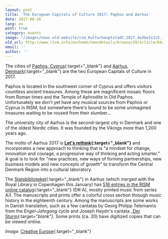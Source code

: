 ```yaml
---
layout: post
title: 'The European Capitals of Culture 2017: Paphos and Aarhus'
date: 2017-06-26
lang: en
post: true
category: events
image: "/images/news-old-website/csm_Kulturhauptstadt_2017_4a3be311c5.jpg"
old_url: http://www.rism.info/en/home/newsdetails/browse/29/article/64/the-european-capitals-of-culture-2017-paphos-and-aarhus.html
email: ''
author: ''
---
```


The cities of [Paphos, Cyprus](http://www.pafos2017.eu/?lang=en){:target="_blank"} and [Aarhus, Denmark](http://www.aarhus2017.dk/en/){:target="_blank"} are the two European Capitals of Culture in 2017.

Paphos is located in the southwest corner of Cyprus and offers visitors countless ancient treasures. Among these are magnificent mosaic floors from Roman times and the Temple of Aphrodite in Old Paphos. Unfortunately we don't yet have any musical sources from Paphos or Cyprus in RISM, but somewhere there's bound to be some unimagined treasures waiting to be roused from their slumber…

The university city of Aarhus is the second-largest city in Denmark and one of the oldest Nordic cities. It was founded by the Vikings more than 1,200 years ago.

The motto of Aarhus 2017 is **[Let's rethink](http://www.aarhus2017.dk/en/about-us/what-is-aarhus-2017/lets-rethink/){:target="_blank"}** and incorporates a new approach to thinking that is "a mindset for change, innovation and courage, a progressive way of thinking and acting smarter." A goal is to look for "new practices, new ways of forming partnerships, new business models and new concepts of growth" to transform the Central Denmark Region into a cultural laboratory.

The [Statsbiblioteket](http://www.statsbiblioteket.dk/){:target="_blank"} in Aarhus (which merged with the Royal Library in Copenhagen this January) has [516 entries in the RISM online catalog](https://opac.rism.info/metaopac/search?View=rism&siglum=DK-A){:target="_blank"} (DK-A), mostly printed music from series A/I. The manuscripts and prints offer a colorful cross section through music history in the eighteenth century. Among the manuscripts are some works in Danish translation, such as a few cantatas by Georg Philipp Telemanns from the _Engel-Jahrgang_ cycle and Joseph Haydn's cantata _[Der Sturm](https://opac.rism.info/search?id=150203362){:target="_blank"}_. Some prints (ca. 20) have digitized copies that can be viewed online.


_Image_: [Creative Europe](https://ec.europa.eu/programmes/creative-europe/actions/capitals-culture_en){:target="_blank"}